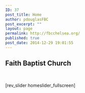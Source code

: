 ```yaml
---
ID: 37
post_title: Home
author: pdouglasFBC
post_excerpt: ""
layout: page
permalink: http://fbcchelsea.org/
published: true
post_date: 2014-12-29 19:01:55
---
```

<h2>Faith Baptist Church</h2>

&nbsp;

[rev_slider homeslider_fullscreen]